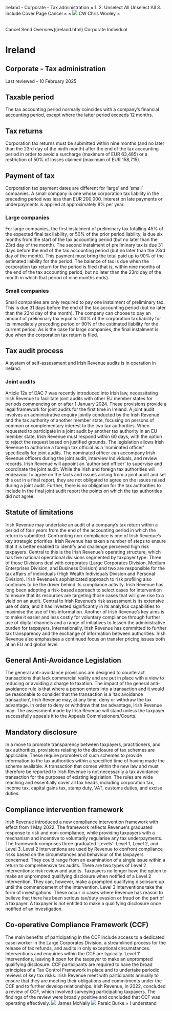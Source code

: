 Ireland - Corporate - Tax administration
×
1.
2.
Unselect All
Unselect All
3.
Include Cover Page
Cancel
×
×
![](-/media/world-wide-tax-summaries/attachments/global---chris-wooley.ashx%3Frev=ac5e5f3223b34096b1afc2a6009c7320&revision=ac5e5f32-23b3-4096-b1af-c2a6009c7320&hash=859B7ADC84DC2CBEC9760E9E6EE7DE6D0A8BFCDF)
CW
Chris Wooley
×
######
Cancel
Send
Overview](ireland.html)
Corporate
Individual
# Ireland
## Corporate - Tax administration
Last reviewed - 10 February 2025
## Taxable period
The tax accounting period normally coincides with a company’s financial accounting period, except where the latter period exceeds 12 months.
## Tax returns
Corporation tax returns must be submitted within nine months (and no later than the 23rd day of the ninth month) after the end of the tax accounting period in order to avoid a surcharge (maximum of EUR 63,485) or a restriction of 50% of losses claimed (maximum of EUR 158,715).
## Payment of tax
Corporation tax payment dates are different for ‘large’ and ‘small’ companies. A small company is one whose corporation tax liability in the preceding period was less than EUR 200,000. Interest on late payments or underpayments is applied at approximately 8% per year.
### Large companies
For large companies, the first instalment of preliminary tax totalling 45% of the expected final tax liability, or 50% of the prior period liability, is due six months from the start of the tax accounting period (but no later than the 23rd day of the month).
The second instalment of preliminary tax is due 31 days before the end of the tax accounting period (but no later than the 23rd day of the month). This payment must bring the total paid up to 90% of the estimated liability for the period.
The balance of tax is due when the corporation tax return for the period is filed (that is, within nine months of the end of the tax accounting period, but no later than the 23rd day of the month in which that period of nine months ends).
### Small companies
Small companies are only required to pay one instalment of preliminary tax. This is due 31 days before the end of the tax accounting period (but no later than the 23rd day of the month).
The company can choose to pay an amount of preliminary tax equal to 100% of the corporation tax liability for its immediately preceding period or 90% of the estimated liability for the current period. As is the case for large companies, the final instalment is due when the corporation tax return is filed.
## Tax audit process
A system of self-assessment and Irish Revenue audits is in operation in Ireland.
### Joint audits
Article 12a of DAC 7 was recently introduced into Irish law, necessitating Irish Revenue to facilitate joint audits with other EU member states for periods commencing on or after 1 January 2024. These provisions provide a legal framework for joint audits for the first time in Ireland.
A joint audit involves an administrative enquiry jointly conducted by the Irish Revenue and the tax authority of another member state, focusing on persons of common or complementary interest to the two tax authorities.
When requested to participate in a joint audit by another tax authority in an EU member state, Irish Revenue must respond within 60 days, with the option to reject the request based on justified grounds.
The legislation allows Irish Revenue to authorise a foreign tax official as a 'nominated officer' specifically for joint audits. The nominated officer can accompany Irish Revenue officers during the joint audit, interview individuals, and review records. Irish Revenue will appoint an ‘authorised officer’ to supervise and coordinate the joint audit.
While the Irish and foreign tax authorities will endeavour to agree on the facts and issues arising from a joint audit and set this out in a final report, they are not obligated to agree on the issues raised during a joint audit. Further, there is no obligation for the tax authorities to include in the final joint audit report the points on which the tax authorities did not agree.
## Statute of limitations
Irish Revenue may undertake an audit of a company’s tax return within a period of four years from the end of the accounting period in which the return is submitted.
Confronting non-compliance is one of Irish Revenue’s key strategic priorities. Irish Revenue has taken a number of steps to ensure that it is better enabled to identify and challenge perceived high risk taxpayers.
Central to this is the Irish Revenue’s operating structure, which has five national operational divisions segmented by taxpayer type. Three of those Divisions deal with corporates (Large Corporates Division, Medium Enterprises Division, and Business Division) and two are responsible for the tax affairs of individuals (High Wealth Individuals Division and Personal Division).
Irish Revenue’s sophisticated approach to risk profiling also continues to be the driver behind its compliance activity. Irish Revenue has long been adopting a risk-based approach to select cases for intervention to ensure that its resources are targeting those cases that will give rise to a yield on an audit. Central to Irish Revenue’s risk assessment is its extensive use of data, and it has invested significantly in its analytics capabilities to maximise the use of this information.
Another of Irish Revenue’s key aims is to make it easier and less costly for voluntary compliance through further use of digital channels and a range of initiatives to lessen the administrative burden for taxpayers.
Internationally, Irish Revenue has committed to further tax transparency and the exchange of information between authorities. Irish Revenue also emphasises a continued focus on transfer pricing issues both at an EU and global level.
## General Anti-Avoidance Legislation
The general anti-avoidance provisions are designed to counteract transactions that lack commercial reality and are put in place with a view to reducing or avoiding a charge to taxation.
The impact of the general anti-avoidance rule is that where a person enters into a transaction and it would be reasonable to consider that the transaction is a ‘tax avoidance transaction’, Irish Revenue may, at any time, deny or withdraw the tax advantage. In order to deny or withdraw that tax advantage, Irish Revenue may:
The assessment made by Irish Revenue will stand unless the taxpayer successfully appeals it to the Appeals Commissioners/Courts.
## Mandatory disclosure
In a move to promote transparency between taxpayers, practitioners, and tax authorities, provisions relating to the disclosure of tax schemes are applicable. These require promoters of such schemes to provide information to the tax authorities within a specified time of having made the scheme available. A transaction that comes within the new law and must therefore be reported to Irish Revenue is not necessarily a tax avoidance transaction for the purposes of existing legislation. The rules are wide reaching and essentially cover all tax heads, including corporation tax, income tax, capital gains tax, stamp duty, VAT, customs duties, and excise duties.
## Compliance intervention framework
Irish Revenue introduced a new compliance intervention framework with effect from 1 May 2022. The framework reflects Revenue's graduated response to risk and non-compliance, while providing taxpayers with a mechanism and incentive to voluntarily regularise any tax underpayments. The framework comprises three graduated ‘Levels': Level 1, Level 2, and Level 3.
Level 2 interventions are used by Revenue to confront compliance risks based on the circumstances and behaviour of the taxpayers concerned. They could range from an examination of a single issue within a return to comprehensive tax audits. There are two types of Level 2 interventions: risk review and audits.
Taxpayers no longer have the option to make an unprompted qualifying disclosure when notified of a Level 2 intervention. They can, however, make a prompted qualifying disclosure up until the commencement of the intervention.
Level 3 interventions take the form of investigations. These occur in cases where Revenue has reason to believe that there has been serious tax/duty evasion or fraud on the part of a taxpayer. A taxpayer is not entitled to make a qualifying disclosure once notified of an investigation.
## Co-operative Compliance Framework (CCF)
The main benefits of participating in the CCF include access to a dedicated case-worker in the Large Corporates Division, a streamlined process for the release of tax refunds, and audits in only exceptional circumstances. Interventions and enquiries within the CCF are typically ‘Level 1’ interventions, leaving it open for the taxpayer to make an unprompted qualifying disclosure.
CCF participants are required to have the broad principles of a Tax Control Framework in place and to undertake periodic reviews of key tax risks. Irish Revenue meet with participants annually to ensure that they are meeting their obligations and commitments under the CCF and to further develop relationships.
Irish Revenue, in 2022, concluded a review of CCF, which involved surveying participating taxpayers. The findings of the review were broadly positive and concluded that CCF was operating effectively.
![](-/media/world-wide-tax-summaries/irelandjames-mcnallyireland--james-mcnallyjpg20240930085944434.ashx%3Frev=40054334432b4f74b45b158014c80ab4&revision=40054334-432b-4f74-b45b-158014c80ab4&hash=7AACCCD57A24FAE625BF95F4ECCC48437C7001F8)
James McNally
![](-/media/world-wide-tax-summaries/irelandparaic-burkeireland--paraic-burkejpg20230719141757562.ashx%3Frev=a6244bd4200b4dd38965d3075742250d&revision=a6244bd4-200b-4dd3-8965-d3075742250d&hash=8B2BA3AE3A82DA0083AD73415898FFCF15FFEB1E)
Paraic Burke
×
I understand